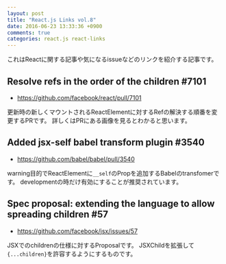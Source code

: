 ```yaml
---
layout: post
title: "React.js Links vol.8"
date: 2016-06-23 13:33:36 +0900
comments: true
categories: react.js react-links
---
```


これはReactに関する記事や気になるissueなどのリンクを紹介する記事です。

<!-- more -->

## Resolve refs in the order of the children #7101

* https://github.com/facebook/react/pull/7101

更新時の新しくマウントされるReactElementに対するRefの解決する順番を変更するPRです。
詳しくはPRにある画像を見るとわかると思います。

## Added jsx-self babel transform plugin #3540

* https://github.com/babel/babel/pull/3540

warning目的でReactElementに`__self`のPropを追加するBabelのtransfomerです。
developmentの時だけ有効にすることが推奨されています。

## Spec proposal: extending the language to allow spreading children #57

* https://github.com/facebook/jsx/issues/57

JSXでのchildrenの仕様に対するProposalです。
JSXChildを拡張して`{...children}`を許容するようにするものです。
